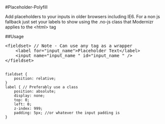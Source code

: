 #Placeholder-Polyfill

<p>Add placeholders to your inputs in older browsers including IE6. For a non js fallback just set your labels to show using the .no-js class that Modernizr applies to the &lt;html&gt; tag</p>


##Usage
<pre>
&lt;fieldset&gt; // Note - Can use any tag as a wrapper
	&lt;label for=&quot;input_name&quot;&gt;Placeholder Text&lt;/label&gt;
    &lt;input name=&quot;input_name &quot; id=&quot;input_name &quot; /&gt;
&lt;/fieldset&gt;

<code>
fieldset {
	position: relative;
}
label { // Preferably use a class
    position: absolute;
    display: none;
    top: 0;
    left: 0;
    z-index: 999;
    padding: 5px; //or whatever the input padding is
}
</code>
</pre>

